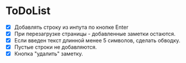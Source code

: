 # ToDoList
- [x] Добавлять строку из инпута по кнопке Enter
- [x] При перезагрузке страницы - добавленные заметки остаются. 
- [x] Если введен текст длинной менее 5 символов, сделать обводку.
- [x] Пустые строки не добавляются.
- [x] Кнопка "удалить" заметку.

